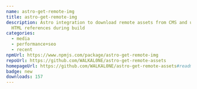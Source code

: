 ```yaml
---
name: astro-get-remote-img
title: astro-get-remote-img
description: Astro integration to download remote assets from CMS and update
  HTML references during build
categories:
  - media
  - performance+seo
  - recent
npmUrl: https://www.npmjs.com/package/astro-get-remote-img
repoUrl: https://github.com/WALKAL0NE/astro-get-remote-assets
homepageUrl: https://github.com/WALKAL0NE/astro-get-remote-assets#readme
badge: new
downloads: 157
---
```


